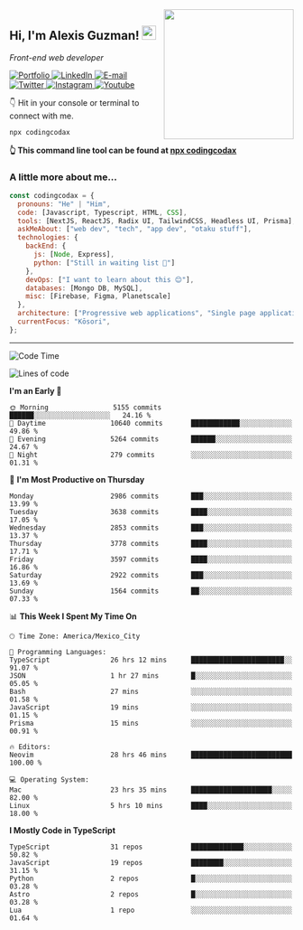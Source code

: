 <img align='right' src="https://media.giphy.com/media/M9gbBd9nbDrOTu1Mqx/giphy.gif" width="230">
<h2>Hi, I'm Alexis Guzman! <img src="https://media.giphy.com/media/hvRJCLFzcasrR4ia7z/giphy.gif" width="25px"></h2>
<p><em>Front-end web developer</em></p>

<p>
  <a href='https://www.codingcodax.dev' target='_blank'>
    <img alt='Portfolio' src='https://img.shields.io/badge/Portfolio-black?logo=vercel&style=flat-square'>
  </a>
  <a href='https://linkedin.com/in/codingcodax' target='_blank'>
    <img alt='LinkedIn' src='https://img.shields.io/badge/LinkedIn-black?logo=LinkedIn&style=flat-square'>
  </a>
  <a href='mailto:hello@codingcodax.com' target='_blank'>
    <img alt='E-mail' src='https://img.shields.io/badge/Email-black?logo=Gmail&style=flat-square'>
  </a>
  <a href='https://twitter.com/codingcodax' target='_blank'>
    <img alt='Twitter' src='https://img.shields.io/badge/Twitter-black?logo=Twitter&style=flat-square'>
  </a>
  <a href='https://www.instagram.com/codingcodax' target='_blank'>
    <img alt='Instagram' src='https://img.shields.io/badge/Instagram-black?logo=Instagram&style=flat-square'>
  </a>
  <a href='https://www.youtube.com/@codingcodax' target='_blank'>
    <img alt='Youtube' src='https://img.shields.io/badge/YouTube-black?logo=Youtube&style=flat-square'>
  </a>
</p>

👇 Hit in your console or terminal to connect with me.

```bash
npx codingcodax
```
**👆 This command line tool can be found at [npx codingcodax](https://github.com/codingcodax/npx-codingcodax)**

<h3>A little more about me...</h3>

```javascript
const codingcodax = {
  pronouns: "He" | "Him",
  code: [Javascript, Typescript, HTML, CSS],
  tools: [NextJS, ReactJS, Radix UI, TailwindCSS, Headless UI, Prisma],
  askMeAbout: ["web dev", "tech", "app dev", "otaku stuff"],
  technologies: {
    backEnd: {
      js: [Node, Express],
      python: ["Still in waiting list 🥲"]
    },
    devOps: ["I want to learn about this 😊"],
    databases: [Mongo DB, MySQL],
    misc: [Firebase, Figma, Planetscale]
  },
  architecture: ["Progressive web applications", "Single page applications"],
  currentFocus: "Kōsori",
};
```

---

<!--START_SECTION:waka-->
![Code Time](http://img.shields.io/badge/Code%20Time-2%2C421%20hrs%2047%20mins-blue)

![Lines of code](https://img.shields.io/badge/From%20Hello%20World%20I%27ve%20Written-9.3%20million%20lines%20of%20code-blue)

**I'm an Early 🐤** 

```text
🌞 Morning                5155 commits        ██████░░░░░░░░░░░░░░░░░░░   24.16 % 
🌆 Daytime                10640 commits       ████████████░░░░░░░░░░░░░   49.86 % 
🌃 Evening                5264 commits        ██████░░░░░░░░░░░░░░░░░░░   24.67 % 
🌙 Night                  279 commits         ░░░░░░░░░░░░░░░░░░░░░░░░░   01.31 % 
```
📅 **I'm Most Productive on Thursday** 

```text
Monday                   2986 commits        ███░░░░░░░░░░░░░░░░░░░░░░   13.99 % 
Tuesday                  3638 commits        ████░░░░░░░░░░░░░░░░░░░░░   17.05 % 
Wednesday                2853 commits        ███░░░░░░░░░░░░░░░░░░░░░░   13.37 % 
Thursday                 3778 commits        ████░░░░░░░░░░░░░░░░░░░░░   17.71 % 
Friday                   3597 commits        ████░░░░░░░░░░░░░░░░░░░░░   16.86 % 
Saturday                 2922 commits        ███░░░░░░░░░░░░░░░░░░░░░░   13.69 % 
Sunday                   1564 commits        ██░░░░░░░░░░░░░░░░░░░░░░░   07.33 % 
```


📊 **This Week I Spent My Time On** 

```text
🕑︎ Time Zone: America/Mexico_City

💬 Programming Languages: 
TypeScript               26 hrs 12 mins      ███████████████████████░░   91.07 % 
JSON                     1 hr 27 mins        █░░░░░░░░░░░░░░░░░░░░░░░░   05.05 % 
Bash                     27 mins             ░░░░░░░░░░░░░░░░░░░░░░░░░   01.58 % 
JavaScript               19 mins             ░░░░░░░░░░░░░░░░░░░░░░░░░   01.15 % 
Prisma                   15 mins             ░░░░░░░░░░░░░░░░░░░░░░░░░   00.91 % 

🔥 Editors: 
Neovim                   28 hrs 46 mins      █████████████████████████   100.00 % 

💻 Operating System: 
Mac                      23 hrs 35 mins      ████████████████████░░░░░   82.00 % 
Linux                    5 hrs 10 mins       ████░░░░░░░░░░░░░░░░░░░░░   18.00 % 
```

**I Mostly Code in TypeScript** 

```text
TypeScript               31 repos            █████████████░░░░░░░░░░░░   50.82 % 
JavaScript               19 repos            ████████░░░░░░░░░░░░░░░░░   31.15 % 
Python                   2 repos             █░░░░░░░░░░░░░░░░░░░░░░░░   03.28 % 
Astro                    2 repos             █░░░░░░░░░░░░░░░░░░░░░░░░   03.28 % 
Lua                      1 repo              ░░░░░░░░░░░░░░░░░░░░░░░░░   01.64 % 
```




<!--END_SECTION:waka-->
